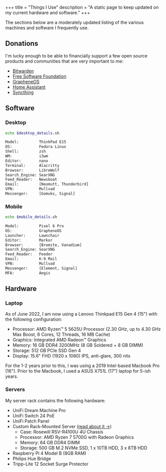 +++
title = "Things I Use"
description = "A static page to keep updated on my current hardware and software."
+++

The sections below are a moderately updated listing of the various machines and 
software I frequently use.

## Donations

I'm lucky enough to be able to financially support a few open source products 
and communities that are very important to me:

- [Bitwarden](https://bitwarden.com)
- [Free Software Foundation](https://www.fsf.org)
- [GrapheneOS](https://grapheneos.org)
- [Home Assistant](https://www.home-assistant.io)
- [Syncthing](https://syncthing.net)

## Software

### Desktop

```bash
echo $desktop_details.sh
```

```bash
Model:         ThinkPad E15
OS:            Fedora Linux
Shell:         zsh
WM:            i3wm
Editor:        nano
Terminal:      Alacritty
Browser:       LibreWolf
Search_Engine: SearXNG
Feed_Reader:   Newsboat
Email:         [Neomutt, Thunderbird]
VPN:           Mullvad
Messenger:     [Gomuks, Signal]
```

### Mobile

```bash
echo $mobile_details.sh
```

```bash
Model:         Pixel 6 Pro
OS:            GrapheneOS
Launcher:      Lawnchair
Editor:        Markor
Browser:       [Bromite, Vanadium]
Search_Engine: SearXNG
Feed_Reader:   Feeder
Email:         K-9 Mail
VPN:           Mullvad
Messenger:     [Element, Signal]
MFA:           Aegis
```

## Hardware

### Laptop

As of June 2022, I am now using a Lenovo Thinkpad E15 Gen 4 (15") with the 
following configuration:

- Processor: AMD Ryzen™ 5 5625U Processor (2.30 GHz, up to 4.30 GHz Max Boost, 6 
Cores, 12 Threads, 16 MB Cache)
- Graphics: Integrated AMD Radeon™ Graphics
- Memory: 16 GB DDR4 3200MHz (8 GB Soldered + 8 GB DIMM)
- Storage: 512 GB PCIe SSD Gen 4
- Display: 15.6" FHD (1920 x 1080) IPS, anti-glare, 300 nits

For the 1-2 years prior to this, I was using a 2019 Intel-based Macbook Pro 
(16"). Prior to the Macbook, I used a ASUS X751L (17") laptop for 5-ish years.

### Servers

My server rack contains the following hardware:

- UniFi Dream Machine Pro
- UniFi Switch 24 PoE
- UniFi Patch Panel
- Custom Rack-Mounted Server ([read about it &rarr;](/blog/server-build/))
  - Case: Rosewill RSV-R4100U 4U Chassis
  - Processor: AMD Ryzen 7 5700G with Radeon Graphics
  - Memory: 64 GB DDR4 DIMM
  - Storage: 500 GB M.2 NVMe SSD, 1 x 10TB HDD, 3 x 8TB HDD
- Raspberry Pi 4 Model B (8GB RAM)
- Philips Hue Bridge
- Tripp-Lite 12 Socket Surge Protector
